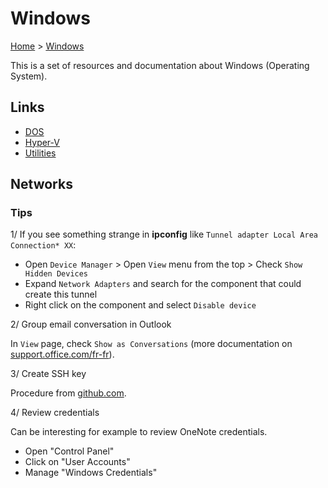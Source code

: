 # Windows

[Home](../readme.md) > [Windows](./readme.md)

This is a set of resources and documentation about Windows (Operating System).

## Links

* [DOS](./dos.md)
* [Hyper-V](./hyper_v.md)
* [Utilities](./utilities.md)

## Networks

### Tips

1/ If you see something strange in **ipconfig** like `Tunnel adapter Local Area Connection* XX`:

* Open `Device Manager` > Open `View` menu from the top > Check `Show Hidden Devices`
* Expand `Network Adapters` and search for the component that could create this tunnel
* Right click on the component and select `Disable device`

2/ Group email conversation in Outlook

In `View` page, check `Show as Conversations` (more documentation on [support.office.com/fr-fr](https://support.office.com/fr-fr/article/pr%C3%A9sentation-des-conversations-0eeec76c-f59b-4834-98e6-05cfdfa9fb07)).

3/ Create SSH key

Procedure from [github.com](https://help.github.com/articles/adding-a-new-ssh-key-to-your-github-account/).

4/ Review credentials

Can be interesting for example to review OneNote credentials.

* Open "Control Panel"
* Click on "User Accounts"
* Manage "Windows Credentials"

